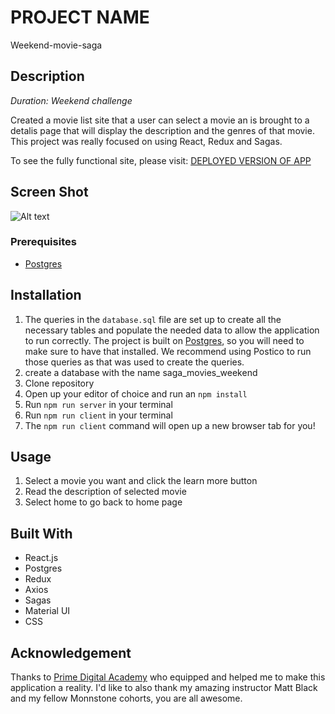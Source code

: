 
# PROJECT NAME

Weekend-movie-saga

## Description

_Duration: Weekend challenge_

Created a movie list site that a user can select a movie an is brought to a detalis page that will display the description and the genres of that movie. This project was really focused on using React, Redux and Sagas.

To see the fully functional site, please visit: [DEPLOYED VERSION OF APP](www.heroku.com)

## Screen Shot

![Alt text](<2023-12-10 21.52.25.gif>)

### Prerequisites


- [Postgres](https://www.postgresql.org/download/)

## Installation

1. The queries in the `database.sql` file are set up to create all the necessary tables and populate the needed data to allow the application to run correctly. The project is built on [Postgres](https://www.postgresql.org/download/), so you will need to make sure to have that installed. We recommend using Postico to run those queries as that was used to create the queries.
2. create a database with the name saga_movies_weekend
3. Clone repository
4. Open up your editor of choice and run an `npm install`
5. Run `npm run server` in your terminal
6. Run `npm run client` in your terminal
7. The `npm run client` command will open up a new browser tab for you!

## Usage

1. Select a movie you want and click the learn more button
2. Read the description of selected movie
3. Select home to go back to home page




## Built With
- React.js
- Postgres
- Redux
- Axios
- Sagas
- Material UI
- CSS





## Acknowledgement
Thanks to [Prime Digital Academy](www.primeacademy.io) who equipped and helped me to make this application a reality. I'd like to also thank my amazing instructor Matt Black and my fellow Monnstone cohorts, you are all awesome.


